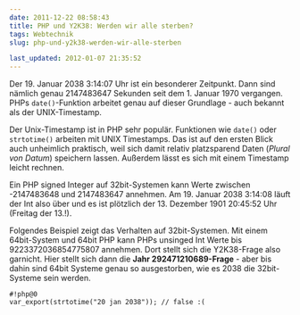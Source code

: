 ```yaml
---
date: 2011-12-22 08:58:43
title: PHP und Y2K38: Werden wir alle sterben?
tags: Webtechnik
slug: php-und-y2k38-werden-wir-alle-sterben

last_updated: 2012-01-07 21:35:52
---
```


Der 19. Januar 2038 3:14:07 Uhr ist ein besonderer Zeitpunkt. Dann sind nämlich genau 2147483647 Sekunden seit dem 1. Januar 1970 vergangen. PHPs `date()`-Funktion arbeitet genau auf dieser Grundlage - auch bekannt als der UNIX-Timestamp.

Der Unix-Timestamp ist in PHP sehr populär. Funktionen wie `date()` oder `strtotime()` arbeiten mit UNIX Timestamps. Das ist auf den ersten Blick auch unheimlich praktisch, weil sich damit relativ platzsparend Daten (*Plural von Datum*) speichern lassen. Außerdem lässt es sich mit einem Timestamp leicht rechnen.

Ein PHP signed Integer auf 32bit-Systemen kann Werte zwischen -2147483648 und 2147483647 annehmen. Am 19. Januar 2038 3:14:08 läuft der Int also über und es ist plötzlich der 13. Dezember 1901 20:45:52 Uhr (Freitag der 13.!).

Folgendes Beispiel zeigt das Verhalten auf 32bit-Systemen. Mit einem 64bit-System und 64bit PHP kann PHPs unsinged Int Werte bis 9223372036854775807 annehmen. Dort stellt sich die Y2K38-Frage also garnicht. Hier stellt sich dann die **Jahr 292471210689-Frage** - aber bis dahin sind 64bit Systeme genau so ausgestorben, wie es 2038 die 32bit-Systeme sein werden.

    #!php@0
    var_export(strtotime("20 jan 2038")); // false :(